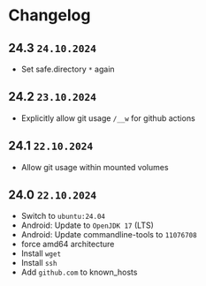 # Changelog

## 24.3 `24.10.2024`

- Set safe.directory `*` again

## 24.2 `23.10.2024`

- Explicitly allow git usage `/__w` for github actions

## 24.1 `22.10.2024`

- Allow git usage within mounted volumes

## 24.0 `22.10.2024`

- Switch to `ubuntu:24.04`
- Android: Update to `OpenJDK 17` (LTS)
- Android: Update commandline-tools to `11076708`
- force amd64 architecture
- Install `wget`
- Install `ssh`
- Add `github.com` to known_hosts
